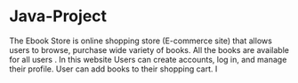 # Java-Project
The Ebook Store is online shopping store (E-commerce site)  that allows users to browse, purchase wide variety of  books. All the books are available for all  users . In this website   Users can create accounts, log in, and manage their profile. User can add books to their shopping cart. I

